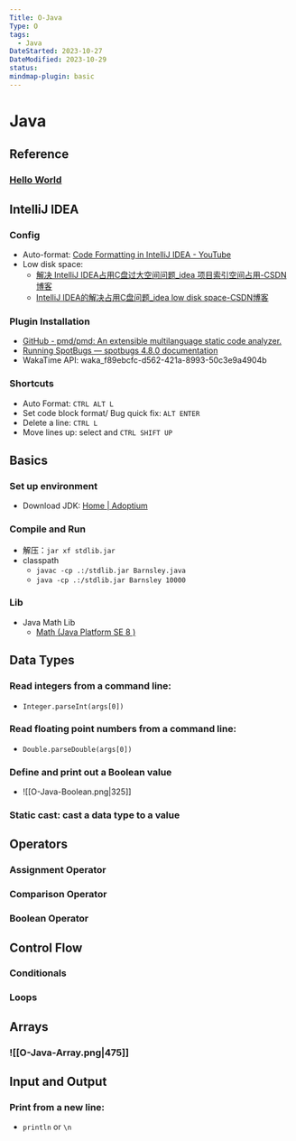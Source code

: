 ```yaml
---
Title: O-Java
Type: O
tags:
  - Java
DateStarted: 2023-10-27
DateModified: 2023-10-29
status: 
mindmap-plugin: basic
---
```


# Java

## Reference

### [Hello World](https://introcs.cs.princeton.edu/java/11hello/)

## IntelliJ IDEA

### Config
- Auto-format: [Code Formatting in IntelliJ IDEA - YouTube](https://www.youtube.com/watch?v=vjVWjocENLg&t=118s)
- Low disk space:
    - [解决 IntelliJ IDEA占用C盘过大空间问题\_idea 项目索引空间占用-CSDN博客](https://blog.csdn.net/weixin_44449518/article/details/103334235?spm=1001.2101.3001.6661.1&utm_medium=distribute.pc_relevant_t0.none-task-blog-2%7Edefault%7ECTRLIST%7ERate-1-103334235-blog-111880716.235%5Ev38%5Epc_relevant_anti_t3_base&depth_1-utm_source=distribute.pc_relevant_t0.none-task-blog-2%7Edefault%7ECTRLIST%7ERate-1-103334235-blog-111880716.235%5Ev38%5Epc_relevant_anti_t3_base&utm_relevant_index=1)
    - [IntelliJ IDEA的解决占用C盘问题\_idea low disk space-CSDN博客](https://blog.csdn.net/qq_37279783/article/details/111880716)

### Plugin Installation
- [GitHub - pmd/pmd: An extensible multilanguage static code analyzer.](https://github.com/pmd/pmd)
- [Running SpotBugs — spotbugs 4.8.0 documentation](https://spotbugs.readthedocs.io/en/latest/running.html)
- WakaTime API: waka_f89ebcfc-d562-421a-8993-50c3e9a4904b

### Shortcuts
- Auto Format: `CTRL ALT L`
- Set code block format/ Bug quick fix: `ALT ENTER`
- Delete a line: `CTRL L`
- Move lines up: select and `CTRL SHIFT UP`

## Basics
### Set up environment
- Download JDK: [Home | Adoptium](https://adoptium.net/) 
### Compile and Run
- 解压：`jar xf stdlib.jar`
- classpath
    - `javac -cp .:/stdlib.jar Barnsley.java`
    - `java -cp .:/stdlib.jar Barnsley 10000`

### Lib
- Java Math Lib
    - [Math (Java Platform SE 8 )](https://docs.oracle.com/javase/8/docs/api/java/lang/Math.html)

## Data Types

### Read integers from a command line:
- `Integer.parseInt(args[0])`

### Read floating point numbers from a command line:
- `Double.parseDouble(args[0])`

### Define and print out a Boolean value
- ![[O-Java-Boolean.png|325]]

### Static cast: cast a data type to a value

## Operators

### Assignment Operator

### Comparison Operator

### Boolean Operator

## Control Flow

### Conditionals

### Loops

## Arrays

### ![[O-Java-Array.png|475]]

## Input and Output

### Print from a new line:
- `println` or `\n`